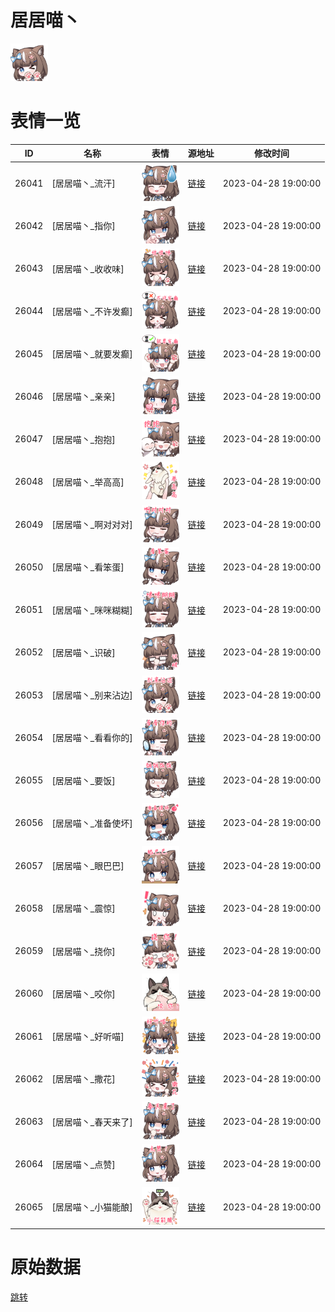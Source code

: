 # 居居喵丶

<img src="./cover.png" height="60" alt="cover" />

# 表情一览

|ID|名称|表情|源地址|修改时间|
|----|----|----|----|----|
|26041|[居居喵丶_流汗]|<img src="./pic/026041_%5B居居喵丶_流汗%5D.png" height="60" alt="流汗"/>|[链接](https://i0.hdslb.com/bfs/garb/0dfb4ff9eca8af84b54043718e5f7e26e4d2ce85.png)|2023-04-28 19:00:00|
|26042|[居居喵丶_指你]|<img src="./pic/026042_%5B居居喵丶_指你%5D.png" height="60" alt="指你"/>|[链接](https://i0.hdslb.com/bfs/garb/e79a045e19e095c68bec29a51fa8b280c78383e0.png)|2023-04-28 19:00:00|
|26043|[居居喵丶_收收味]|<img src="./pic/026043_%5B居居喵丶_收收味%5D.png" height="60" alt="收收味"/>|[链接](https://i0.hdslb.com/bfs/garb/0fa049ca6f2d50fe8d84a6d1c4b091ee9d74c673.png)|2023-04-28 19:00:00|
|26044|[居居喵丶_不许发癫]|<img src="./pic/026044_%5B居居喵丶_不许发癫%5D.png" height="60" alt="不许发癫"/>|[链接](https://i0.hdslb.com/bfs/garb/3a3ab2f36cb76ad7c2066daf4dcf294cca6f4f23.png)|2023-04-28 19:00:00|
|26045|[居居喵丶_就要发癫]|<img src="./pic/026045_%5B居居喵丶_就要发癫%5D.png" height="60" alt="就要发癫"/>|[链接](https://i0.hdslb.com/bfs/garb/eafd69cb1cece65d06a28f696871a4e618797303.png)|2023-04-28 19:00:00|
|26046|[居居喵丶_亲亲]|<img src="./pic/026046_%5B居居喵丶_亲亲%5D.png" height="60" alt="亲亲"/>|[链接](https://i0.hdslb.com/bfs/garb/90f14204db51b588c6bfabb92320ace19f69c97c.png)|2023-04-28 19:00:00|
|26047|[居居喵丶_抱抱]|<img src="./pic/026047_%5B居居喵丶_抱抱%5D.png" height="60" alt="抱抱"/>|[链接](https://i0.hdslb.com/bfs/garb/8e83b77a9738ea6523247534a713ab0ea9c0a259.png)|2023-04-28 19:00:00|
|26048|[居居喵丶_举高高]|<img src="./pic/026048_%5B居居喵丶_举高高%5D.png" height="60" alt="举高高"/>|[链接](https://i0.hdslb.com/bfs/garb/3dac0dc99b8d82414172efbf23a5bdfca86c7164.png)|2023-04-28 19:00:00|
|26049|[居居喵丶_啊对对对]|<img src="./pic/026049_%5B居居喵丶_啊对对对%5D.png" height="60" alt="啊对对对"/>|[链接](https://i0.hdslb.com/bfs/garb/7df77a354fd94de6d8635c1306ffe14a546c7cbe.png)|2023-04-28 19:00:00|
|26050|[居居喵丶_看笨蛋]|<img src="./pic/026050_%5B居居喵丶_看笨蛋%5D.png" height="60" alt="看笨蛋"/>|[链接](https://i0.hdslb.com/bfs/garb/fb54d84dab1032fbeca4163f5aa0eeff4a97397f.png)|2023-04-28 19:00:00|
|26051|[居居喵丶_咪咪糊糊]|<img src="./pic/026051_%5B居居喵丶_咪咪糊糊%5D.png" height="60" alt="咪咪糊糊"/>|[链接](https://i0.hdslb.com/bfs/garb/e11622264bba30ed9ebf401e0065e98b22ccf0c3.png)|2023-04-28 19:00:00|
|26052|[居居喵丶_识破]|<img src="./pic/026052_%5B居居喵丶_识破%5D.png" height="60" alt="识破"/>|[链接](https://i0.hdslb.com/bfs/garb/9d842a183a46093266f399e5a2cab4afaef16dd8.png)|2023-04-28 19:00:00|
|26053|[居居喵丶_别来沾边]|<img src="./pic/026053_%5B居居喵丶_别来沾边%5D.png" height="60" alt="别来沾边"/>|[链接](https://i0.hdslb.com/bfs/garb/31859fd6a7cc7f5cc44678052ea14aff223d076d.png)|2023-04-28 19:00:00|
|26054|[居居喵丶_看看你的]|<img src="./pic/026054_%5B居居喵丶_看看你的%5D.png" height="60" alt="看看你的"/>|[链接](https://i0.hdslb.com/bfs/garb/247d491c98e51d507c10637300eec552cea54c1c.png)|2023-04-28 19:00:00|
|26055|[居居喵丶_要饭]|<img src="./pic/026055_%5B居居喵丶_要饭%5D.png" height="60" alt="要饭"/>|[链接](https://i0.hdslb.com/bfs/garb/171a6a7e89b8420ca0b550b556d1820a0a924139.png)|2023-04-28 19:00:00|
|26056|[居居喵丶_准备使坏]|<img src="./pic/026056_%5B居居喵丶_准备使坏%5D.png" height="60" alt="准备使坏"/>|[链接](https://i0.hdslb.com/bfs/garb/d4e2360d6583ce101fb8754a3005dae9213ad347.png)|2023-04-28 19:00:00|
|26057|[居居喵丶_眼巴巴]|<img src="./pic/026057_%5B居居喵丶_眼巴巴%5D.png" height="60" alt="眼巴巴"/>|[链接](https://i0.hdslb.com/bfs/garb/d67800e620a758921010c6af3439da1b27ef5bdc.png)|2023-04-28 19:00:00|
|26058|[居居喵丶_震惊]|<img src="./pic/026058_%5B居居喵丶_震惊%5D.png" height="60" alt="震惊"/>|[链接](https://i0.hdslb.com/bfs/garb/cb6e63d78bf0a83a3da742f71611303edd1f708b.png)|2023-04-28 19:00:00|
|26059|[居居喵丶_挠你]|<img src="./pic/026059_%5B居居喵丶_挠你%5D.png" height="60" alt="挠你"/>|[链接](https://i0.hdslb.com/bfs/garb/e620cb11078e69ad46754cd3a778be17f695d83d.png)|2023-04-28 19:00:00|
|26060|[居居喵丶_咬你]|<img src="./pic/026060_%5B居居喵丶_咬你%5D.png" height="60" alt="咬你"/>|[链接](https://i0.hdslb.com/bfs/garb/752347af9296d5888ce19bd3dd237f23df7bac49.png)|2023-04-28 19:00:00|
|26061|[居居喵丶_好听喵]|<img src="./pic/026061_%5B居居喵丶_好听喵%5D.png" height="60" alt="好听喵"/>|[链接](https://i0.hdslb.com/bfs/garb/b845c889afce804a7a2b6ae6b5ea905c6f8ac7a2.png)|2023-04-28 19:00:00|
|26062|[居居喵丶_撒花]|<img src="./pic/026062_%5B居居喵丶_撒花%5D.png" height="60" alt="撒花"/>|[链接](https://i0.hdslb.com/bfs/garb/9dfef76080f924dc035d64f751dcf9e99e52ac25.png)|2023-04-28 19:00:00|
|26063|[居居喵丶_春天来了]|<img src="./pic/026063_%5B居居喵丶_春天来了%5D.png" height="60" alt="春天来了"/>|[链接](https://i0.hdslb.com/bfs/garb/9f5baa763200661ef069937ff878f9b176a5b8fd.png)|2023-04-28 19:00:00|
|26064|[居居喵丶_点赞]|<img src="./pic/026064_%5B居居喵丶_点赞%5D.png" height="60" alt="点赞"/>|[链接](https://i0.hdslb.com/bfs/garb/f4386b0965836b7fa60222d8f30448476fe541b3.png)|2023-04-28 19:00:00|
|26065|[居居喵丶_小猫能酿]|<img src="./pic/026065_%5B居居喵丶_小猫能酿%5D.png" height="60" alt="小猫能酿"/>|[链接](https://i0.hdslb.com/bfs/garb/38b50667a28b5e7b312a48acf551bc247cb2729b.png)|2023-04-28 19:00:00|

# 原始数据

[跳转](./raw.json)

